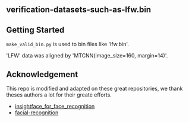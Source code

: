 ## verification-datasets-such-as-lfw.bin

## Getting Started

`make_valid_bin.py` is used to bin files like 'lfw.bin'.

'LFW' data was aligned by 'MTCNN(image_size=160, margin=14)'.


## Acknowledgement
This repo is modified and adapted on these great repositories, we thank theses authors a lot for their greate efforts.
* [insightface_for_face_recognition](https://github.com/vincentwei0919/insightface_for_face_recognition)
* [facial-recognition](https://github.com/umairanis03/facial-recognition/blob/8344e040ea61a14a70a4e12a2c097540c3b5b5de/validation_prep.md) 

